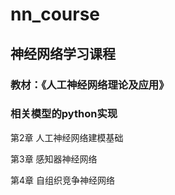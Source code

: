 # nn_course
## 神经网络学习课程  
### 教材：《人工神经网络理论及应用》  
### 相关模型的python实现  
  
第2章 人工神经网络建模基础  
  
第3章 感知器神经网络

第4章 自组织竞争神经网络
